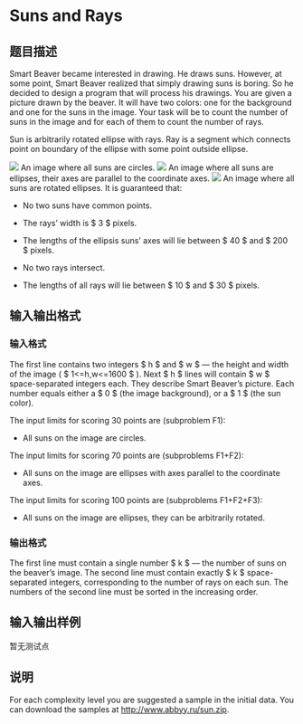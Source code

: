 # Suns and Rays

## 题目描述

Smart Beaver became interested in drawing. He draws suns. However, at some point, Smart Beaver realized that simply drawing suns is boring. So he decided to design a program that will process his drawings. You are given a picture drawn by the beaver. It will have two colors: one for the background and one for the suns in the image. Your task will be to count the number of suns in the image and for each of them to count the number of rays.

Sun is arbitrarily rotated ellipse with rays. Ray is a segment which connects point on boundary of the ellipse with some point outside ellipse.

![](https://cdn.luogu.com.cn/upload/vjudge_pic/CF316F1/8ef6efd54b49cd419c0fbfa7509d8e57e90b4992.png) An image where all suns are circles. ![](https://cdn.luogu.com.cn/upload/vjudge_pic/CF316F1/05cd1ccc0c65679002e399651f00f7f18dd13325.png) An image where all suns are ellipses, their axes are parallel to the coordinate axes. ![](https://cdn.luogu.com.cn/upload/vjudge_pic/CF316F1/0f0edab021211a24cea86225fbd5f9e361b8882d.png) An image where all suns are rotated ellipses. It is guaranteed that:

- No two suns have common points.

- The rays’ width is $ 3 $ pixels.

- The lengths of the ellipsis suns’ axes will lie between $ 40 $ and $ 200 $ pixels.

- No two rays intersect.

- The lengths of all rays will lie between $ 10 $ and $ 30 $ pixels.

## 输入输出格式

### 输入格式

The first line contains two integers $ h $ and $ w $ — the height and width of the image ( $ 1<=h,w<=1600 $ ). Next $ h $ lines will contain $ w $ space-separated integers each. They describe Smart Beaver’s picture. Each number equals either a $ 0 $ (the image background), or a $ 1 $ (the sun color).

The input limits for scoring 30 points are (subproblem F1):

- All suns on the image are circles.

The input limits for scoring 70 points are (subproblems F1+F2):

- All suns on the image are ellipses with axes parallel to the coordinate axes.

The input limits for scoring 100 points are (subproblems F1+F2+F3):

- All suns on the image are ellipses, they can be arbitrarily rotated.

### 输出格式

The first line must contain a single number $ k $ — the number of suns on the beaver’s image. The second line must contain exactly $ k $ space-separated integers, corresponding to the number of rays on each sun. The numbers of the second line must be sorted in the increasing order.

## 输入输出样例

暂无测试点

## 说明

For each complexity level you are suggested a sample in the initial data. You can download the samples at http://www.abbyy.ru/sun.zip.

